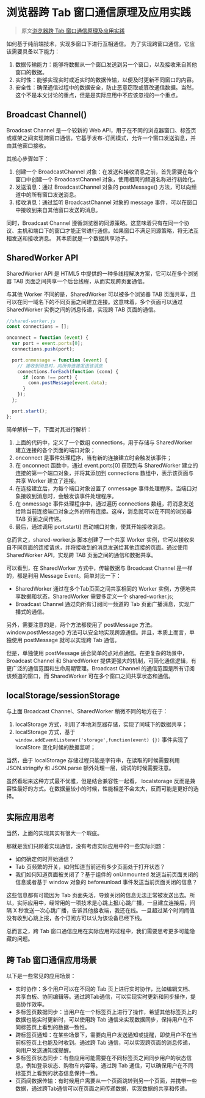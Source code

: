 # 浏览器跨 Tab 窗口通信原理及应用实践

> 原文[浏览器跨 Tab 窗口通信原理及应用实践](https://www.cnblogs.com/coco1s/p/17861360.html)

如何基于纯前端技术，实现多窗口下进行互相通信。 为了实现跨窗口通信，它应该需要具备以下能力：

1. 数据传输能力：能够将数据从一个窗口发送到另一个窗口，以及接收来自其他窗口的数据。
2. 实时性：能够实现实时或近实时的数据传输，以便及时更新不同窗口的内容。
3. 安全性：确保通信过程中的数据安全，防止恶意窃取或篡改通信数据。当然，这个不是本文讨论的重点，但是是实际应用中不应该忽视的一个重点。

## Broadcast Channel()

Broadcast Channel 是一个较新的 Web API，用于在不同的浏览器窗口、标签页或框架之间实现跨窗口通信。它基于发布-订阅模式，允许一个窗口发送消息，并由其他窗口接收。

其核心步骤如下：

1. 创建一个 BroadcastChannel 对象：在发送和接收消息之前，首先需要在每个窗口中创建一个 BroadcastChannel 对象，使用相同的频道名称进行初始化。
2. 发送消息：通过 BroadcastChannel 对象的 postMessage() 方法，可以向频道中的所有窗口发送消息。
3. 接收消息：通过监听 BroadcastChannel 对象的 message 事件，可以在窗口中接收到来自其他窗口发送的消息。

同时，Broadcast Channel 遵循浏览器的同源策略。这意味着只有在同一个协议、主机和端口下的窗口才能正常进行通信。如果窗口不满足同源策略，将无法互相发送和接收消息。
其本质就是一个数据共享池子。

## SharedWorker API

SharedWorker API 是 HTML5 中提供的一种多线程解决方案，它可以在多个浏览器 TAB 页面之间共享一个后台线程，从而实现跨页面通信。

与其他 Worker 不同的是，SharedWorker 可以被多个浏览器 TAB 页面共享，且可以在同一域名下的不同页面之间建立连接。这意味着，多个页面可以通过 SharedWorker 实例之间的消息传递，实现跨 TAB 页面的通信。

```js
//shared-worker.js
const connections = [];

onconnect = function (event) {
  var port = event.ports[0];
  connections.push(port);

  port.onmessage = function (event) {
    // 接收到消息时，向所有连接发送该消息
    connections.forEach(function (conn) {
      if (conn !== port) {
        conn.postMessage(event.data);
      }
    });
  };

  port.start();
};
```

简单解析一下，下面对其进行解析：

1. 上面的代码中，定义了一个数组 connections，用于存储与 SharedWorker 建立连接的各个页面的端口对象；
2. onconnect 是事件处理程序，当有新的连接建立时会触发该事件；
3. 在 onconnect 函数中，通过 event.ports[0] 获取到与 SharedWorker 建立的连接的第一个端口对象，并将其添加到 connections 数组中，表示该页面与共享 Worker 建立了连接。
4. 在连接建立后，为每个端口对象设置了 onmessage 事件处理程序。当端口对象接收到消息时，会触发该事件处理程序。
5. 在 onmessage 事件处理程序中，通过遍历 connections 数组，将消息发送给除当前连接端口对象之外的所有连接。这样，消息就可以在不同的浏览器 TAB 页面之间传递。
6. 最后，通过调用 port.start() 启动端口对象，使其开始接收消息。

总而言之，shared-worker.js 脚本创建了一个共享 Worker 实例，它可以接收来自不同页面的连接请求，并将接收到的消息发送给其他连接的页面。通过使用 SharedWorker API，实现跨 TAB 页面之间的通信和数据共享。

可以看到，在 SharedWorker 方式中，传输数据与 Broadcast Channel 是一样的，都是利用 Message Event。简单对比一下：

- SharedWorker 通过在多个Tab页面之间共享相同的 Worker 实例，方便地共享数据和状态，SharedWorker 需要多定义一个 shared-worker.js;
- Broadcast Channel 通过向所有订阅同一频道的 Tab 页面广播消息，实现广播式的通信。

另外，需要注意的是，两个方法都使用了 postMessage 方法。window.postMessage() 方法可以安全地实现跨源通信。并且，本质上而言，单独使用 postMessage 就可以实现跨 Tab 通信。

但是，单独使用 postMessage 适合简单的点对点通信。在更复杂的场景中，Broadcast Channel 和 SharedWorker 提供更强大的机制，可简化通信逻辑，有更广泛的通信范围和生命周期管理。Broadcast Channel 的通信范围是所有订阅该频道的窗口，而 SharedWorker 可在多个窗口之间共享状态和通信。

## localStorage/sessionStorage

与上面 Broadcast Channel、SharedWorker 稍微不同的地方在于：

1. localStorage 方式，利用了本地浏览器存储，实现了同域下的数据共享；
2. localStorage 方式，基于 `window.addEventListener('storage',function(event) {})` 事件实现了 localStore 变化时候的数据监听；

当然，由于 localStorage 存储过程只能是字符串，在读取的时候需要利用 JSON.stringify 和 JSON.parse 额外处理一层，调试的时候需要注意。

虽然看起来这种方式最不优雅，但是结合兼容性一起看， localstorage 反而是兼容性最好的方式。在数据量较小的时候，性能相差不会太大，反而可能是更好的选择。

## 实际应用思考

当然，上面的实现其实有很大一个瑕疵。

那就是我们只顾着实现通信，没有考虑实际应用中的一些实际问题：

- 如何确定何时开始通信？
- Tab 页频繁的开关，如何知道当前还有多少页面处于打开状态？
- 我们如何知道页面被关闭了？基于组件的 onUnmounted 发送当前页面关闭的信息或者基于 window 对象的 beforeunload 事件发送当前页面关闭的信息？

这些信息都有可能因为 Tab 页面失活，导致关闭的信息无法正常被发送出去。所以，实际应用中，经常用的一项技术是心跳上报/心跳广播，一旦建立连接后，间隔 X 秒发送一次心跳广播，告诉其他接收端，我还在线。一旦超过某个时间阈值没有收到心跳上报，各个订阅方可以认为该设备已经下线。

总而言之，跨 Tab 窗口通信应用在实际应用的过程中，我们需要思考更多可能隐藏的问题。

## 跨 Tab 窗口通信应用场景

以下是一些常见的应用场景：

- 实时协作：多个用户可以在不同的 Tab 页上进行实时协作，比如编辑文档、共享白板、协同编辑等。通过跨Tab通信，可以实现实时更新和同步操作，提高协作效率。
- 多标签页数据同步：当用户在一个标签页上进行了操作，希望其他标签页上的数据也能实时更新时，可以使用跨 Tab 通信来实现数据同步，保持用户在不同标签页上看到的数据一致性。
- 跨标签页通知：在某些场景下，需要向用户发送通知或提醒，即使用户不在当前标签页上也能及时收到。通过跨 Tab 通信，可以实现跨页面的消息传递，向用户发送通知或提醒。
- 多标签页状态同步：有些应用可能需要在不同标签页之间同步用户的状态信息，例如登录状态、购物车内容等。通过跨 Tab 通信，可以确保用户在不同标签页上看到的状态信息保持一致。
- 页面间数据传输：有时候用户需要从一个页面跳转到另一个页面，并携带一些数据，通过跨Tab通信可以在页面之间传递数据，实现数据的共享和传递。
